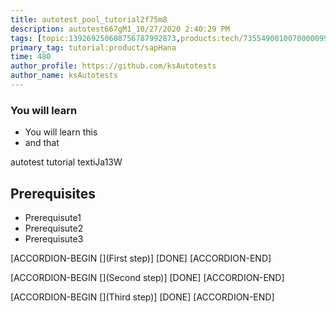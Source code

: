 ```yaml
---
title: autotest_pool_tutorial2f75m8
description: autotest667gM1_10/27/2020 2:40:29 PM
tags: [topic:139269250608756787992873,products:tech/73554900100700000996,tutorial:experience/advanced]
primary_tag: tutorial:product/sapHana
time: 480
author_profile: https://github.com/ksAutotests
author_name: ksAutotests
---
```

### You will learn
- You will learn this
- and that

autotest tutorial textiJa13W

## Prerequisites
- Prerequisute1
- Prerequisute2
- Prerequisute3

[ACCORDION-BEGIN [](First step)]
[DONE]
[ACCORDION-END]

[ACCORDION-BEGIN [](Second step)]
[DONE]
[ACCORDION-END]

[ACCORDION-BEGIN [](Third step)]
[DONE]
[ACCORDION-END]

